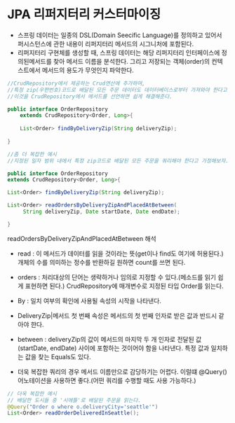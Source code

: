 #  JPA 리퍼지터리 커스터마이징

- 스프링 데이터는 일종의 DSL(Domain Seecific Language)를 정의하고 있어서 퍼시스턴스에 관한 내용이 리퍼지터리 메서드의 시그니처에 포함된다.
​
- 리퍼지터리 구현체를 생성할 때, 스프링 데이터는 해당 리퍼지터리 인터페이스에 정의된메서드를 찾아 메서드 이름을 분석한다. 그리고 저장되는 객체(order)의 컨텍스트에서 메서드의 용도가 무엇인지 파악한다.

```java
//CrudRepository에서 제공하는 Crud연산에 추가하여, 
//특정 zip(우편번호)코드로 배달된 모든 주문 데이터도 데이터베이스로부터 가져와야 한다고 하자.
//이것을 CrudRepository에서 메서드를 선언하면 쉽게 해결해준다.

public interface OrderRepository 
	extends CrudRepository<Order, Long>{
	
	List<Order> findByDeliveryZip(String deliveryZip);
	
}

//좀 더 복잡한 예시
//지정된 일자 범위 내에서 특정 zip코드로 배달된 모든 주문을 쿼리해야 한다고 가정해보자.

public interface OrderRepository 
extends CrudRepository<Order, Long>{

List<Order> findByDeliveryZip(String deliveryZip);

List<Order> readOrdersByDeliveryZipAndPlacedAtBetween(
     String deliveryZip, Date startDate, Date endDate);

}
```
readOrdersByDeliveryZipAndPlacedAtBetween 해석

- read : 이 메서드가 데이터를 읽을 것이라는 뜻(get이나 find도 여기에 허용된다.)
개체의 수를 의미하는 정수를 반환하길 원하면 count를 쓰면 된다.
- orders : 처리대상의 단어는 생략하거나 임의로 지정할 수 있다.(메소드를 읽기 쉽게 표현하면 된다.)
CrudRepository에 매개변수로 지정된 타입 Order를 읽는다.
- By : 일치 여부의 확인에 사용될 속성의 시작을 나타낸다.
- DeliveryZip|메서드 첫 번째 속성은 메서드의 첫 번째 인자로 받은 값과 반드시 같아야 한다.
- between : deliveryZip의 값이 메서드의 마지막 두 개 인자로 전달된 값(startDate, endDate) 사이에 포함하는 것이어야 함을 나타낸다. 특정 값과 일치하는 값을 찾는 Equals도 있다.

- 더욱 복잡한 쿼리의 경우 메서드 이름만으로 감당하기는 어렵다. 이럴떄 @Query()어노테이션을 사용하면 좋다.(어떤 쿼리를 수행할 때도 사용 가능하다.)
```java
// 더욱 복잡한 예시
// 배달한 도시들 중 '시에틀'로 배달된 주문을 읽는다.
@Query("Order o where o.deliveryCity='seattle'")
List<Order> readOrderDeliveredInSeattle();

```